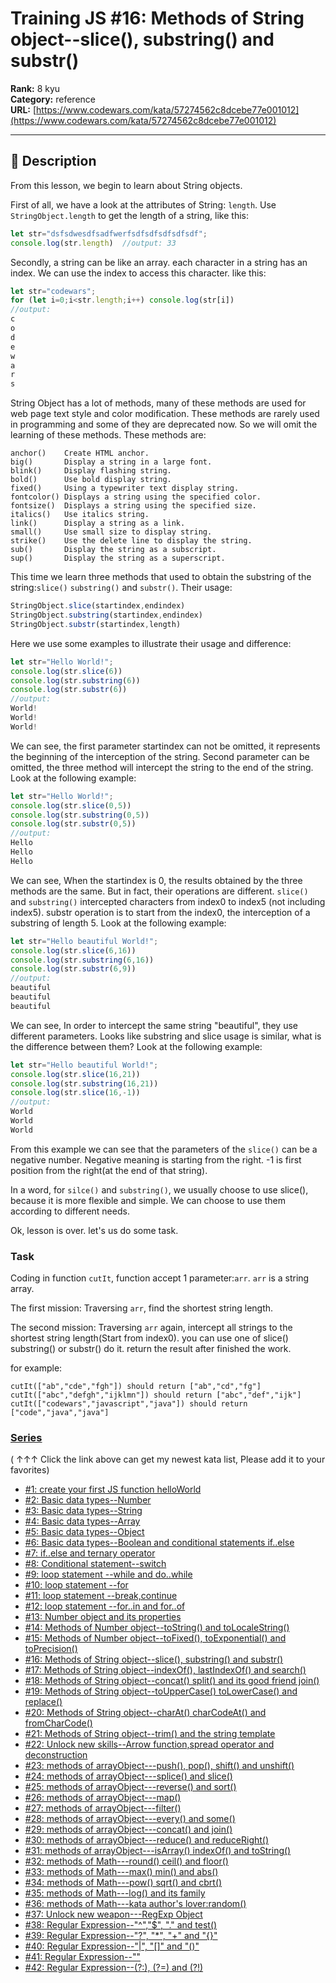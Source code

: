 # Training JS #16: Methods of String object--slice(), substring() and substr()

**Rank:** 8 kyu  
**Category:** reference  
**URL:** [https://www.codewars.com/kata/57274562c8dcebe77e001012](https://www.codewars.com/kata/57274562c8dcebe77e001012)

---

## 📝 Description

From this lesson, we begin to learn about String objects. 

First of all, we have a look at the attributes of String: `length`. Use `StringObject.length` to get the length of a string, like this:
```javascript
let str="dsfsdwesdfsadfwerfsdfsdfsdfsdfsdf";
console.log(str.length)  //output: 33
```
Secondly, a string can be like an array. each character in a string has an index. We can use the index to access this character. like this:
```javascript
let str="codewars";
for (let i=0;i<str.length;i++) console.log(str[i])
//output:
c
o
d
e
w
a
r
s
```

String Object has a lot of methods, many of these methods are used for web page text style and color modification. These methods are rarely used in programming and some of they are deprecated now. So we will omit the learning of these methods. These methods are:
```
anchor()    Create HTML anchor.
big()       Display a string in a large font.
blink()     Display flashing string.
bold()      Use bold display string.
fixed()     Using a typewriter text display string.
fontcolor() Displays a string using the specified color.
fontsize()  Displays a string using the specified size.
italics()   Use italics string.
link()      Display a string as a link.
small()     Use small size to display string.
strike()    Use the delete line to display the string.
sub()       Display the string as a subscript.
sup()       Display the string as a superscript.
```

This time we learn three methods that used to obtain the substring of the string:`slice()` `substring()` and `substr()`. Their usage:

```javascript
StringObject.slice(startindex,endindex)
StringObject.substring(startindex,endindex)
StringObject.substr(startindex,length)
```
Here we use some examples to illustrate their usage and difference:
```javascript
let str="Hello World!";
console.log(str.slice(6))
console.log(str.substring(6))
console.log(str.substr(6))
//output:
World!
World!
World!
```
We can see, the first parameter startindex can not be omitted, it represents the beginning of the interception of the string. Second parameter can be omitted, the three method will intercept the string to the end of the string. Look at the following example:

```javascript
let str="Hello World!";
console.log(str.slice(0,5))
console.log(str.substring(0,5))
console.log(str.substr(0,5))
//output:
Hello
Hello
Hello
```
We can see, When the startindex is 0, the results obtained by the three methods are the same. But in fact, their operations are different. `slice()` and `substring()` intercepted characters from index0 to index5 (not including index5). substr  operation is to start from the index0, the interception of a substring of length 5. Look at the following example:

```javascript
let str="Hello beautiful World!";
console.log(str.slice(6,16))
console.log(str.substring(6,16))
console.log(str.substr(6,9))
//output:
beautiful 
beautiful 
beautiful
```
We can see, In order to intercept the same string "beautiful", they use different parameters. Looks like substring and slice usage is similar, what is the difference between them? Look at the following example:
```javascript
let str="Hello beautiful World!";
console.log(str.slice(16,21))
console.log(str.substring(16,21))
console.log(str.slice(16,-1))
//output:
World
World
World
```
From this example we can see that the parameters of the `slice()` can be a negative number. Negative meaning is starting from the right. -1 is first position from the right(at the end of that string).

In a word, for `silce()` and `substring()`, we usually choose to use slice(), because it is more flexible and simple. We can choose to use them according to different needs.

Ok, lesson is over. let's us do some task.

### Task

Coding in function `cutIt`, function accept 1 parameter:`arr`. `arr` is a string array.

The first mission: Traversing `arr`, find the shortest string length.

The second mission: Traversing `arr` again, intercept all strings to the shortest string length(Start from index0). you can use one of slice() substring() or substr() do it. return the result after finished the work.

for example:

```
cutIt(["ab","cde","fgh"]) should return ["ab","cd","fg"]
cutIt(["abc","defgh","ijklmn"]) should return ["abc","def","ijk"]
cutIt(["codewars","javascript","java"]) should return ["code","java","java"]
```
    
### [Series](http://github.com/myjinxin2015/Katas-list-of-Training-JS-series)

( ↑↑↑ Click the link above can get my newest kata list, Please add it to your favorites)

 - [#1: create your first JS function helloWorld](http://www.codewars.com/kata/571ec274b1c8d4a61c0000c8)
 - [#2: Basic data types--Number](http://www.codewars.com/kata/571edd157e8954bab500032d)
 - [#3:  Basic data types--String](http://www.codewars.com/kata/571edea4b625edcb51000d8e)
 - [#4:  Basic data types--Array](http://www.codewars.com/kata/571effabb625ed9b0600107a)
 - [#5:  Basic data types--Object](http://www.codewars.com/kata/571f1eb77e8954a812000837)
 - [#6:  Basic data types--Boolean and conditional statements if..else](http://www.codewars.com/kata/571f832f07363d295d001ba8)
 - [#7:  if..else and ternary operator](http://www.codewars.com/kata/57202aefe8d6c514300001fd)
 - [#8: Conditional statement--switch](http://www.codewars.com/kata/572059afc2f4612825000d8a)
 - [#9: loop statement --while and do..while](http://www.codewars.com/kata/57216d4bcdd71175d6000560)
 - [#10: loop statement --for](http://www.codewars.com/kata/5721a78c283129e416000999)
 - [#11: loop statement --break,continue](http://www.codewars.com/kata/5721c189cdd71194c1000b9b)
 - [#12: loop statement --for..in and for..of](http://www.codewars.com/kata/5722b3f0bd5583cf44001000)
 - [#13: Number object and  its properties](http://www.codewars.com/kata/5722fd3ab7162a3a4500031f)
 - [#14: Methods of Number object--toString() and toLocaleString()](http://www.codewars.com/kata/57238ceaef9008adc7000603)
 - [#15: Methods of Number object--toFixed(), toExponential() and toPrecision()](http://www.codewars.com/kata/57256064856584bc47000611)
 - [#16: Methods of String object--slice(), substring() and substr()](http://www.codewars.com/kata/57274562c8dcebe77e001012)
 - [#17: Methods of String object--indexOf(), lastIndexOf() and search()](http://www.codewars.com/kata/57277a31e5e51450a4000010)
 - [#18: Methods of String object--concat() split() and its good friend join()](http://www.codewars.com/kata/57280481e8118511f7000ffa)
 - [#19: Methods of String object--toUpperCase() toLowerCase() and replace()](http://www.codewars.com/kata/5728203b7fc662a4c4000ef3)
 - [#20: Methods of String object--charAt() charCodeAt() and fromCharCode()](http://www.codewars.com/kata/57284d23e81185ae6200162a)
 - [#21: Methods of String object--trim() and the string template](http://www.codewars.com/kata/5729b103dd8bac11a900119e)
 - [#22: Unlock new skills--Arrow function,spread operator and deconstruction](http://www.codewars.com/kata/572ab0cfa3af384df7000ff8)
 - [#23: methods of arrayObject---push(), pop(), shift() and unshift()](http://www.codewars.com/kata/572af273a3af3836660014a1)
 - [#24: methods of arrayObject---splice() and slice()](http://www.codewars.com/kata/572cb264362806af46000793)
 - [#25: methods of arrayObject---reverse() and sort()](http://www.codewars.com/kata/572df796914b5ba27c000c90)
 - [#26: methods of arrayObject---map()](http://www.codewars.com/kata/572fdeb4380bb703fc00002c)
 - [#27: methods of arrayObject---filter()](http://www.codewars.com/kata/573023c81add650b84000429)
 - [#28: methods of arrayObject---every() and some()](http://www.codewars.com/kata/57308546bd9f0987c2000d07)
 - [#29: methods of arrayObject---concat() and join()](http://www.codewars.com/kata/5731861d05d14d6f50000626)
 - [#30: methods of arrayObject---reduce() and reduceRight()](http://www.codewars.com/kata/573156709a231dcec9000ee8)
 - [#31: methods of arrayObject---isArray() indexOf() and toString()](http://www.codewars.com/kata/5732b0351eb838d03300101d)
 - [#32: methods of Math---round() ceil() and floor()](http://www.codewars.com/kata/5732d3c9791aafb0e4001236)
 - [#33: methods of Math---max() min() and abs()](http://www.codewars.com/kata/5733d6c2d780e20173000baa)
 - [#34: methods of Math---pow() sqrt() and cbrt()](http://www.codewars.com/kata/5733f948d780e27df6000e33)
 - [#35: methods of Math---log() and its family](http://www.codewars.com/kata/57353de879ccaeb9f8000564)
 - [#36: methods of Math---kata author's lover:random()](http://www.codewars.com/kata/5735956413c2054a680009ec)
 - [#37: Unlock new weapon---RegExp Object](http://www.codewars.com/kata/5735e39313c205fe39001173)
 - [#38: Regular Expression--"^","$", "." and test()](http://www.codewars.com/kata/573975d3ac3eec695b0013e0)
 - [#39: Regular Expression--"?", "*", "+" and "{}"](http://www.codewars.com/kata/573bca07dffc1aa693000139)
 - [#40: Regular Expression--"|", "[]" and "()"](http://www.codewars.com/kata/573d11c48b97c0ad970002d4)
 - [#41: Regular Expression--"\"](http://www.codewars.com/kata/573e6831e3201f6a9b000971)
 - [#42: Regular Expression--(?:), (?=) and (?!)](http://www.codewars.com/kata/573fb9223f9793e485000453)

